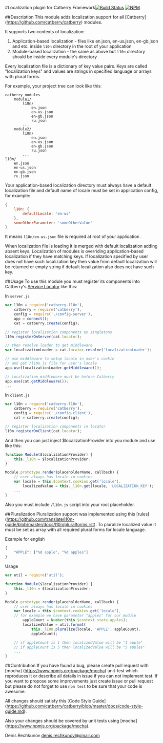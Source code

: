 #Localization plugin for Catberry Framework[![Build Status](https://travis-ci.org/catberry/catberry-l10n.png?branch=master)](https://travis-ci.org/catberry/catberry-l10n)
[![NPM](https://nodei.co/npm/catberry-l10n.png)](https://nodei.co/npm/catberry-l10n/)

##Description
This module adds localization support for all [Catberry]
(https://github.com/catberry/catberry) modules.

It supports two contexts of localization:
 1. Application-based localization - files like en.json, en-us.json, 
 en-gb.json and etc. inside `l10n` directory in the root of your application
 2. Module-based localization - the same as above but `l10n` directory should 
 be inside every module's directory

Every localization file is a dictionary of key value pairs. 
Keys are called "localization keys" and values are strings in specified 
language or arrays with plural forms.

For example, your project tree can look like this:

```
catberry_modules
	module1/
		l10n/
			en.json
			en-us.json
			en-gb.json
			ru.json
		...
	module2/
		l10n/
			en.json
			en-us.json
			en-gb.json
			ru.json
		...
l10n/
	en.json
	en-us.json
	en-gb.json
	ru.json
```

Your application-based localization directory must always have a default 
localization file and default name of locale must be set in application config, 
for example:

```javascript
{
	l10n: {
		defaultLocale: 'en-us'
	},
	someOtherParameter: 'someOtherValue'
}
```
It means `l10n/en-us.json` file is required at root of your application.

When localization file is loading it is merged with default localization adding 
absent keys. Localization of modules is overriding application-based 
localization if they have matching keys. If localization specified by user 
does not have such localization key then value from default localization will 
be returned or empty string if default localization also does not have such key.

##Usage
To use this module you must register its components into Catberry's 
[Service Locator](https://github.com/catberry/catberry-locator) like this:

In `server.js`

```javascript
var l10n = require('catberry-l10n'),
	catberry = require('catberry'),
	config = require('./config-server'),
	app = connect();
	cat = catberry.create(config);

// register localization components as singletons
l10n.registerOnServer(cat.locator);

// then resolve loader to get middleware
var localizationLoader = cat.locator.resolve('localizationLoader');

// use middleware to setup locale in user's cookie
// and get /l10n.js file for user's locale
app.use(localizationLoader.getMiddleware());

// localization middleware must be before Catberry
app.use(cat.getMiddleware());
...
```

In `client.js`

```javascript
var l10n = require('catberry-l10n'),
	catberry = require('catberry'),
	config = require('./config-client'),
	cat = catberry.create(config);

// register localization components in locator
l10n.registerOnClient(cat.locator);

```

And then you can just inject $localizationProvider into you module and use 
like this:

```javascript
function Module($localizationProvider) {
	this._l10n = $localizationProvider;
}

Module.prototype.render(placeholderName, callback) {
	// user always has locale in cookies
	var locale = this.$context.cookies.get('locale'),
		localizedValue = this._l10n.get(locale, 'LOCALIZATION_KEY');
	...
}
```

Also you must include `/l10n.js` script into your root placeholder.

##Pluralization
Pluralization support was implemented using this [rules]
(https://github.com/translate/l10n-guide/blob/master/docs/l10n/pluralforms.rst).
To pluralize localized value it must be set as array with all required plural 
forms for locale language.

Example for english
```javascript
{
	"APPLE": ["%d apple", "%d apples"]
}
```

Usage
```javascript
var util = require('util');

function Module($localizationProvider) {
	this._l10n = $localizationProvider;
}

Module.prototype.render(placeholderName, callback) {
	// user always has locale in cookies
	var locale = this.$context.cookies.get('locale'),
	// for example we have parameter "apples" for our module
		appleCount = Number(this.$context.state.apples);
		localizedValue = util.format(
			this._l10n.pluralize(locale, 'APPLE', appleCount),
			appleCount);

	// if appleCount is 1 then localizedValue will be "1 apple"
	// if appleCount is 5 then localizedValue will be "5 apples"
	...
}
```

##Contribution
If you have found a bug, please create pull request with [mocha]
(https://www.npmjs.org/package/mocha) unit-test which reproduces it or describe 
all details in issue if you can not implement test. If you want to propose some 
improvements just create issue or pull request but please do not forget to use 
`npm test` to be sure that your code is awesome.

All changes should satisfy this [Code Style Guide]
(https://github.com/catberry/catberry/blob/master/docs/code-style-guide.md).

Also your changes should be covered by unit tests using [mocha]
(https://www.npmjs.org/package/mocha).

Denis Rechkunov <denis.rechkunov@gmail.com>